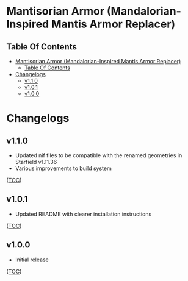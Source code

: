 Mantisorian Armor (Mandalorian-Inspired Mantis Armor Replacer)
==============================================================

Table Of Contents
-----------------
- [Mantisorian Armor (Mandalorian-Inspired Mantis Armor Replacer)](#mantisorian-armor-mandalorian-inspired-mantis-armor-replacer)
    - [Table Of Contents](#table-of-contents)
- [Changelogs](#changelogs)
    - [v1.1.0](#v110)
    - [v1.0.1](#v101)
    - [v1.0.0](#v100)


Changelogs
==========

v1.1.0
------
- Updated nif files to be compatible with the renamed geometries in Starfield v1.11.36
- Various improvements to build system

([TOC](#table-of-contents))

v1.0.1
------
- Updated README with clearer installation instructions

([TOC](#table-of-contents))

v1.0.0
------
- Initial release

([TOC](#table-of-contents))
